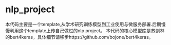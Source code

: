 # nlp_project

本代码主要是一个template,从学术研究训练模型到工业使用与微服务部署.后期慢慢利用这个template上传自己做过的nlp project。
本代码的核心模型库是苏剑林的bert4keras，具体细节请移步https://github.com/bojone/bert4keras。
